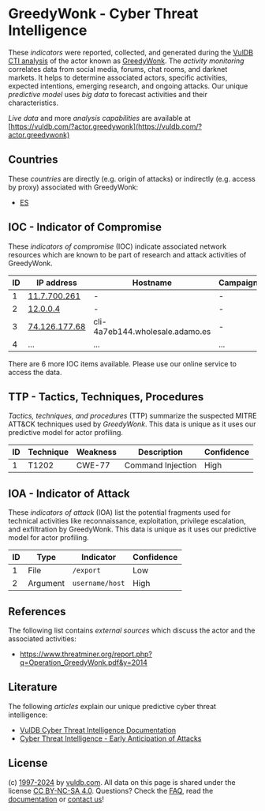 # GreedyWonk - Cyber Threat Intelligence

These _indicators_ were reported, collected, and generated during the [VulDB CTI analysis](https://vuldb.com/?kb.cti) of the actor known as [GreedyWonk](https://vuldb.com/?actor.greedywonk). The _activity monitoring_ correlates data from social media, forums, chat rooms, and darknet markets. It helps to determine associated actors, specific activities, expected intentions, emerging research, and ongoing attacks. Our unique _predictive model_ uses _big data_ to forecast activities and their characteristics.

_Live data_ and more _analysis capabilities_ are available at [https://vuldb.com/?actor.greedywonk](https://vuldb.com/?actor.greedywonk)

## Countries

These _countries_ are directly (e.g. origin of attacks) or indirectly (e.g. access by proxy) associated with GreedyWonk:

* [ES](https://vuldb.com/?country.es)

## IOC - Indicator of Compromise

These _indicators of compromise_ (IOC) indicate associated network resources which are known to be part of research and attack activities of GreedyWonk.

ID | IP address | Hostname | Campaign | Confidence
-- | ---------- | -------- | -------- | ----------
1 | [11.7.700.261](https://vuldb.com/?ip.11.7.700.261) | - | - | High
2 | [12.0.0.4](https://vuldb.com/?ip.12.0.0.4) | - | - | High
3 | [74.126.177.68](https://vuldb.com/?ip.74.126.177.68) | cli-4a7eb144.wholesale.adamo.es | - | High
4 | ... | ... | ... | ...

There are 6 more IOC items available. Please use our online service to access the data.

## TTP - Tactics, Techniques, Procedures

_Tactics, techniques, and procedures_ (TTP) summarize the suspected MITRE ATT&CK techniques used by _GreedyWonk_. This data is unique as it uses our predictive model for actor profiling.

ID | Technique | Weakness | Description | Confidence
-- | --------- | -------- | ----------- | ----------
1 | T1202 | CWE-77 | Command Injection | High

## IOA - Indicator of Attack

These _indicators of attack_ (IOA) list the potential fragments used for technical activities like reconnaissance, exploitation, privilege escalation, and exfiltration by GreedyWonk. This data is unique as it uses our predictive model for actor profiling.

ID | Type | Indicator | Confidence
-- | ---- | --------- | ----------
1 | File | `/export` | Low
2 | Argument | `username/host` | High

## References

The following list contains _external sources_ which discuss the actor and the associated activities:

* https://www.threatminer.org/report.php?q=Operation_GreedyWonk.pdf&y=2014

## Literature

The following _articles_ explain our unique predictive cyber threat intelligence:

* [VulDB Cyber Threat Intelligence Documentation](https://vuldb.com/?kb.cti)
* [Cyber Threat Intelligence - Early Anticipation of Attacks](https://www.scip.ch/en/?labs.20201022)

## License

(c) [1997-2024](https://vuldb.com/?kb.changelog) by [vuldb.com](https://vuldb.com/?kb.about). All data on this page is shared under the license [CC BY-NC-SA 4.0](https://creativecommons.org/licenses/by-nc-sa/4.0/). Questions? Check the [FAQ](https://vuldb.com/?kb.faq), read the [documentation](https://vuldb.com/?kb) or [contact us](https://vuldb.com/?contact)!
